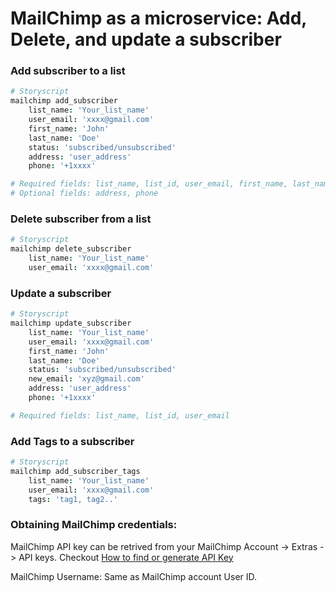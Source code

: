 # MailChimp as a microservice: Add, Delete, and update a subscriber

### Add subscriber to a list

```coffee
# Storyscript
mailchimp add_subscriber 
    list_name: 'Your_list_name' 
    user_email: 'xxxx@gmail.com'
    first_name: 'John'
    last_name: 'Doe' 
    status: 'subscribed/unsubscribed' 
    address: 'user_address' 
    phone: '+1xxxx'

# Required fields: list_name, list_id, user_email, first_name, last_name, status, API_Key, USERNAME
# Optional fields: address, phone
```

### Delete subscriber from a list

```coffee
# Storyscript
mailchimp delete_subscriber
    list_name: 'Your_list_name'
    user_email: 'xxxx@gmail.com'
```

### Update a subscriber

```coffee
# Storyscript
mailchimp update_subscriber
    list_name: 'Your_list_name'
    user_email: 'xxxx@gmail.com'
    first_name: 'John'
    last_name: 'Doe' 
    status: 'subscribed/unsubscribed'
    new_email: 'xyz@gmail.com'
    address: 'user_address'
    phone: '+1xxxx'

# Required fields: list_name, list_id, user_email
```

### Add Tags to a subscriber

```coffee
# Storyscript
mailchimp add_subscriber_tags
    list_name: 'Your_list_name'
    user_email: 'xxxx@gmail.com'
    tags: 'tag1, tag2..'
```

### Obtaining MailChimp credentials:

MailChimp API key can be retrived from your MailChimp Account -> Extras -> API keys.
Checkout [How to find or generate API Key](https://mailchimp.com/help/about-api-keys/#find+or+generate+your+api+key)

MailChimp Username: Same as MailChimp account User ID.